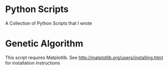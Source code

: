 # Python Scripts
A Collection of Python Scripts that I wrote

# Genetic Algorithm
This script requires Matplotlib. See http://matplotlib.org/users/installing.html for installation instructions
